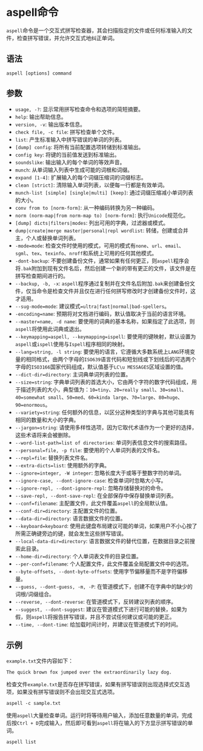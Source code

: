 # aspell命令
`aspell`命令是一个交互式拼写检查器，其会扫描指定的文件或任何标准输入的文件，检查拼写错误，并允许交互式地纠正单词。

## 语法

```shell
aspell [options] command
```

## 参数
* `usage, -?`: 显示常用拼写检查命令和选项的简短摘要。
* `help`: 输出帮助信息。
* `version, -v`: 输出版本信息。
* `check file, -c file`: 拼写检查单个文件。
* `list`: 产生标准输入中拼写错误的单词的列表。
* `[dump] config`: 将所有当前配置选项转储到标准输出。
* `config key`: 将键的当前值发送到标准输出。
* `soundslike`: 输出输入的每个单词的等效声音。
* `munch`: 从单词输入列表中生成可能的词根和词缀。
* `expand [1-4]`: 扩展输入的每个词缀压缩词的词缀标志。
* `clean [strict]`: 清除输入单词列表，以便每一行都是有效单词。
* `munch-list [simple] [single|multi] [keep]`: 通过词缀压缩减小单词列表的大小。
* `conv from to [norm-form]`: 从一种编码转换为另一种编码。
* `norm (norm-map|from norm-map to) [norm-form]`: 执行`Unicode`规范化。
* `[dump] dicts|filters|modes`: 列出可用的字典，过滤器或模式。
* `dump|create|merge master|personal|repl wordlist`: 转储，创建或合并主，个人或替换单词列表。
* `-mode=mode`: 检查文件时使用的模式，可用的模式有`none`、`url`、`email`、`sgml`、`tex`、`texinfo`、`nroff`和系统上可用的任何其他模式。
* `-dont-backup`: 不要创建备份文件，通常如果有任何更正，则`aspell`程序会将`.bak`附加到现有文件名后，然后创建一个新的带有更正的文件，该文件是在拼写检查期间进行的。
* `--backup, -b, -x`: `aspell`程序通过复制并在文件名后附加`.bak`来创建备份文件，仅当命令是检查文件并且仅在进行任何拼写修改时才创建备份文件时，这才适用。
* `--sug-mode=mode`: 建议模式`=ultra|fast|normal|bad-spellers`。
* `-encoding=name`: 预期将对文档进行编码，默认值取决于当前的语言环境。
* `--master=name, -d name`: 要使用的词典的基本名称，如果指定了此选项，则`aspell`将使用此词典或退出。
* `--keymapping=aspell, --keymapping=ispell`: 要使用的键映射，默认设置为`aspell`或`ispell`使用与`Ispell`程序相同的映射。
* `--lang=string, -l string`: 要使用的语言，它遵循大多数系统上`LANG`环境变量的相同格式，由两个字母的`ISO639`语言代码和短划线或下划线后的可选两个字母的`ISO3166`国家代码组成，默认值基于`LC\u MESSAGES`区域设置的值。
* `--dict-dir=directory`: 主词典单词列表的位置。
* `--size=string`: 字典单词列表的首选大小，它由两个字符的数字代码组成，用于描述列表的大小，典型值为：`10=tiny`、`20=really small`、`30=small`、`40=somewhat small`、`50=med`、`60=kinda large`、`70=large`、`80=huge`、`90=enormous`。
* `--variety=string`: 任何额外的信息，以区分这种类型的字典与其他可能具有相同的数量和大小的字典。
* `--jargon=string`: 请使用多样性选项，因为它取代术语作为一个更好的选择，这些术语将来会被删除。
* `--word-list-path=list of directories`: 单词列表信息文件的搜索路径。
* `--personal=file, -p file`: 要使用的个人单词列表的文件名。
* `--repl=file`: 替换列表文件名。
* `--extra-dicts=list`: 使用额外的字典。
* `--ignore=integer, -W integer`: 忽略长度大于或等于整数字符的单词。
* `--ignore-case, --dont-ignore-case`: 检查单词时忽略大小写。
* `--ignore-repl, --dont-ignore-repl`: 忽略存储替换对的命令。
* `--save-repl, --dont-save-repl`: 在全部保存中保存替换单词列表。
* `--conf=filename`: 主配置文件，此文件覆盖`aspell`的全局默认值。
* `--conf-dir=directory`: 主配置文件的位置。
* `--data-dir=directory`: 语言数据文件的位置。
* `--keyboard=keyboard`: 使用此键盘布局建议可能的单词，如果用户不小心按了所需正确键旁边的键，就会发生这些拼写错误。
* `--local-data-dir=directory`: 语言数据文件的替代位置，在数据目录之前搜索此目录。
* `--home-dir=directory`: 个人单词表文件的目录位置。
* `--per-conf=filename`: 个人配置文件，此文件覆盖全局配置文件中的选项。
* `--byte-offsets, --dont-byte-offsets`: 使用字节偏移量而不是字符偏移量。
* `--guess, --dont-guess, -m, -P`: 在管道模式下，创建不在字典中的缺少的词根/词缀组合。
* `--reverse, --dont-reverse`: 在管道模式下，反转建议列表的顺序。
* `--suggest, --dont-suggest`: 建议在管道模式下进行可能的替换，如果为假，则`aspell`将报告拼写错误，并且不尝试任何建议或可能的更正。
* `--time, --dont-time`: 给加载时间计时，并建议在管道模式下的时间。

## 示例

`example.txt`文件内容如下：

```
The quick brown fox jumped over the extraordinarily lazy dog.
```

检查文件`example.txt`是否存在拼写错误，如果有拼写错误则出现选择式交互选项，如果没有拼写错误则不会出现交互式选项。

```shell
aspell -c sample.txt
```

使用`aspell`大量检查单词。运行时将等待用户输入，添加任意数量的单词，完成后按`Ctrl + D`完成输入，然后即可看到`aspell`将在输入的下方显示拼写错误的单词。

```shell
aspell list
```


